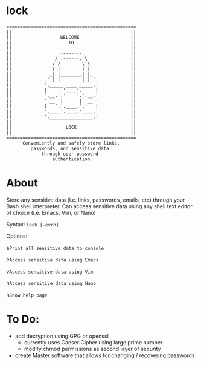 # lock
```
================================================
||                                            ||
||                  WELCOME                   ||
||                     TO                     ||
||                                            ||
||                 .--------.                 ||
||                / .------. \                ||
||               / /        \ \               ||  
||               | |        | |               ||
||              _| |________| |_              ||
||            .' |_|        |_| '.            ||
||            '._____ ____ _____.'            ||
||            |     .'____'.     |            ||
||            '.__.'.'    '.'.__.'            ||
||            '.__  |      |  __.'            ||
||            |   '.'.____.'.'   |            ||
||            '.____'.____.'____.'            ||
||            '.________________.'            ||
||                                            ||
||                    LOCK                    ||
||                                            ||
================================================
      Conveniently and safely store links, 
         passwords, and sensitive data
             through user password
                 authentication
```
# About
Store any sensitive data (i.e. links, passwords, emails, etc) through your Bash shell interpreter. Can access sensitive data using any shell text editor of choice (i.e. Emacs, Vim, or Nano)

Syntax: `lock [-evnh]`

Options:

a`Print all sensitive data to console`

e`Access sensitive data using Emacs`

v`Access sensitive data using Vim`

n`Access sensitive data using Nano`

h`Show help page`

# To Do:

- add decryption using GPG or openssl
  - currently uses Caeser Cipher using large prime number
  - modify chmod permissions as second layer of security
- create Master software that allows for changing / recovering passwords  

